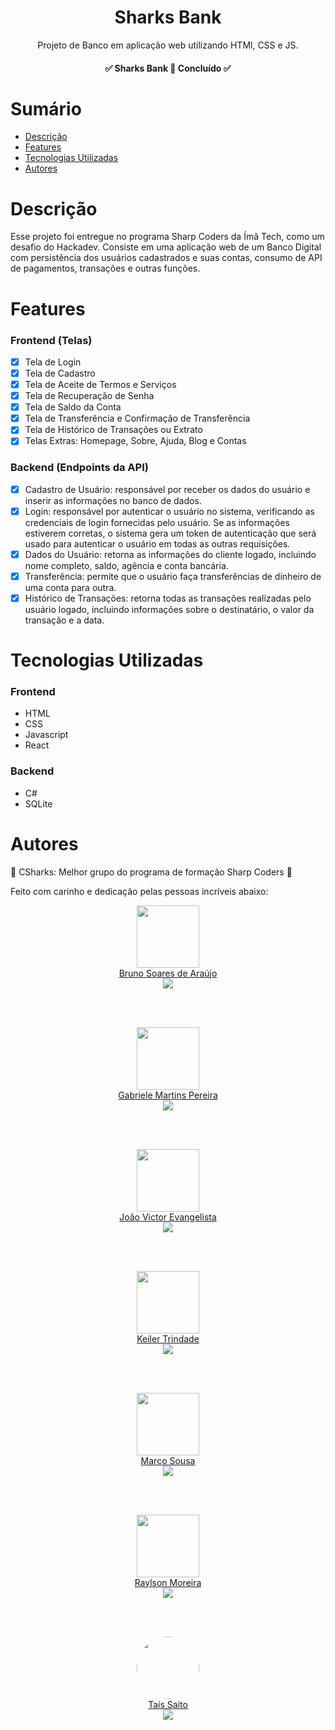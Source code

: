 <h1 align="center"> Sharks Bank</h1>

<p align="center">Projeto de Banco em aplicação web utilizando HTMl, CSS e JS.</p>

<h4 align="center"> &#9989; Sharks Bank 🦈 Concluído &#9989; </h4>

# Sumário

- [Descrição](#Descrição)
- [Features](#Features)
- [Tecnologias Utilizadas](#Tecnologias-Utilizadas)
- [Autores](#Autores)

# Descrição

Esse projeto foi entregue no programa Sharp Coders da Ímã Tech, como um desafio do Hackadev. Consiste em uma aplicação web de um Banco Digital com persistência dos usuários cadastrados e suas contas, consumo de API de pagamentos, transações e outras funções.

# Features

### Frontend (Telas)

- [x] Tela de Login
- [x] Tela de Cadastro
- [x] Tela de Aceite de Termos e Serviços
- [x] Tela de Recuperação de Senha
- [x] Tela de Saldo da Conta
- [x] Tela de Transferência e Confirmação de Transferência
- [x] Tela de Histórico de Transações ou Extrato
- [x] Telas Extras: Homepage, Sobre, Ajuda, Blog e Contas

### Backend (Endpoints da API)

- [x] Cadastro de Usuário: responsável por receber os dados do usuário e inserir as informações no banco de dados.
- [x] Login: responsável por autenticar o usuário no sistema, verificando as credenciais de login fornecidas pelo usuário. Se as informações estiverem corretas, o sistema gera um token de autenticação que será usado para autenticar o usuário em todas as outras requisições.
- [x] Dados do Usuário: retorna as informações do cliente logado, incluindo nome completo, saldo, agência e conta bancária.
- [x] Transferência: permite que o usuário faça transferências de dinheiro de uma conta para outra.
- [x] Histórico de Transações: retorna todas as transações realizadas pelo usuário logado, incluindo informações sobre o destinatário, o valor da transação e a data.

# Tecnologias Utilizadas

### Frontend

- HTML
- CSS
- Javascript
- React

### Backend

- C#
- SQLite

# Autores

:blue_heart: CSharks: Melhor grupo do programa de formação Sharp Coders :blue_heart:

Feito com carinho e dedicação pelas pessoas incríveis abaixo:



<div align="center"><img src="https://avatars.githubusercontent.com/u/48768035?v=4" width="100px;" alt=""/></div>

<div align="center"><a href="https://github.com/brunosas88">Bruno Soares de Araújo</a></div>

<div align="center"><a href="https://www.linkedin.com/in/brunosas/"><img src="https://img.shields.io/badge/-Bruno-blue?style=flat-square&logo=Linkedin&logoColor=white"/></a></div>

</br></br>

<div align="center"><img src="https://avatars.githubusercontent.com/u/116194748?s=400&u=cba011cc512094051366a94ef260ded447b35ccf&v=4" width="100px;" alt=""/></div>

<div align="center"><a href="https://github.com/gabriele-martins">Gabriele Martins Pereira</a></div>

<div align="center"><a href="https://www.linkedin.com/in/gabriele-martins-pereira/"><img src="https://img.shields.io/badge/-Gabriele-blue?style=flat-square&logo=Linkedin&logoColor=white"/></a></div>

</br></br>

<div align="center"><img src="https://avatars.githubusercontent.com/u/114453405?v=4" width="100px;" alt=""/></div>

<div align="center"><a href="https://github.com/jvbevangelista">João Victor Evangelista</a></div>

<div align="center"><a href="https://www.linkedin.com/in/jvbevangelista/"><img src="https://img.shields.io/badge/-João-blue?style=flat-square&logo=Linkedin&logoColor=white"/></a></div>

</br></br>

<div align="center"><img src="https://avatars.githubusercontent.com/u/31934263?v=4" width="100px;" alt=""/></div>

<div align="center"><a href="https://github.com/keilertrindade">Keiler Trindade</a></div>

<div align="center"><a href="https://www.linkedin.com/in/keilertrindade/"><img src="https://img.shields.io/badge/-Keiler-blue?style=flat-square&logo=Linkedin&logoColor=white"/></a></div>

</br></br>

<div align="center"><img src="https://avatars.githubusercontent.com/u/102182265?v=4" width="100px;" alt=""/></div>

<div align="center"><a href="https://github.com/marccosousa">Marco Sousa</a></div>

<div align="center"><a href="https://www.linkedin.com/in/marccosousa/"><img src="https://img.shields.io/badge/-Marco-blue?style=flat-square&logo=Linkedin&logoColor=white"/></a></div>

</br></br>

<div align="center"><img src="https://avatars.githubusercontent.com/u/105930732?v=4" width="100px;" alt=""/></div>

<div align="center"><a href="https://github.com/Lmraylson26">Raylson Moreira</a></div>

<div align="center"><a href="https://www.linkedin.com/in/raylson-moreira-4836b8228/"><img src="https://img.shields.io/badge/-Raylson-blue?style=flat-square&logo=Linkedin&logoColor=white"/></a></div>

</br></br>

<div align="center"><img style="border-radius: 50%;" src="https://avatars.githubusercontent.com/u/118393989?v=4" width="100px;" alt=""/></div>

<div align="center"><a href="https://github.com/TaisSaito">Taís Saito</a></div>

<div align="center"><a href="https://www.linkedin.com/in/ta%C3%ADs-saito-tavares-515871207/"><img src="https://img.shields.io/badge/-Taís-blue?style=flat-square&logo=Linkedin&logoColor=white"/></a></div>
